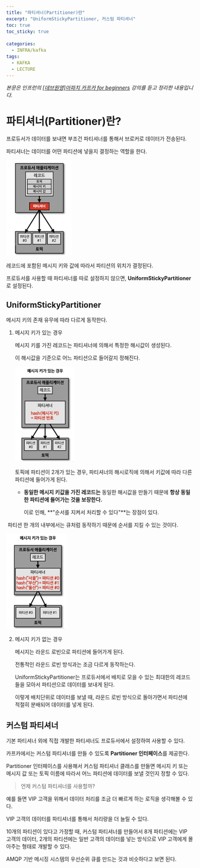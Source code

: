 ```yaml
---
title: "파티셔너(Partitioner)란"
excerpt: "UniformStickyPartitioner, 커스텀 파티셔너"
toc: true
toc_sticky: true

categories:
  - INFRA/kafka
tags:
  - KAFKA
  - LECTURE
---
```


*본문은 인프런의 [[데브원영]아파치 카프카 for beginners](https://www.inflearn.com/course/%EC%95%84%ED%8C%8C%EC%B9%98-%EC%B9%B4%ED%94%84%EC%B9%B4-%EC%9E%85%EB%AC%B8/lecture/67226?tab=note) 강의를 듣고 정리한 내용입니다.*




# 파티셔너(Partitioner)란?

프로듀서가 데이터를 보내면 부조건 파티셔너를 통해서 브로커로 데이터가 전송된다.

파티셔너는 데이터를 어떤 파티션에 넣을지 결정하는 역할을 한다.

<img src="/assets/images/INFRA/kafka/image-20210402212810631.png" alt="image-20210402212810631" style="zoom: 25%;" />



레코드에 포함된 메시지 키와 값에 따라서 파티션의 위치가 결정된다.

프로듀서를 사용할 때 파티셔너를 따로 설정하지 않으면, **UniformStickyPartitioner** 로 설정된다.

## UniformStickyPartitioner

메시지 키의 존재 유무에 따라 다르게 동작한다.

1. 메시지 키가 있는 경우

   메시지 키를 가진 레코드는 파티셔너에 의해서 특정한 해시값이 생성된다.

   이 해시값을 기준으로 어느 파티션으로 들어갈지 정해진다.

   <img src="/assets/images/INFRA/kafka/image-20210402213214503.png" alt="image-20210402213214503" style="zoom:25%;" />

   토픽에 파티션이 2개가 있는 경우, 파티셔너의 해시로직에 의해서 키값에 따라 다른 파티션에 들어가게 된다.

   * **동일한 메시지 키값을 가진 레코드는** 동일한 해시값을 만들기 때문에 **항상 동일한 파티션에 들어가는 것을 보장한다.**

     이로 인해, **"순서를 지켜서 처리할 수 있다"**는 장점이 있다.

​			파티션 한 개의 내부에서는 큐처럼 동작하기 때문에 순서를 지킬 수 있는 것이다.

<img src="/assets/images/INFRA/kafka/image-20210402213451205.png" alt="image-20210402213451205" style="zoom:25%;" />



2. 메시지 키가 없는 경우

   메시지는 라운드 로빈으로 파티션에 들어가게 된다.

   전통적인 라운드 로빈 방식과는 조금 다르게 동작하는다.

   UniformStickyPartitioner는 프로듀서에서 배치로 모을 수 있는 최대한의 레코드들을 모아서 파티션으로 데이터를 보내게 된다.

   이렇게 배치단위로 데이터를 보낼 때, 라운드 로빈 방식으로 돌아가면서 파티션에 적절히 분배되어 데이터를 넣게 된다.

   

## 커스텀 파티셔너

기본 파티셔너 외에 직접 개발한 파티셔너도 프로듀서에서 설정하여 사용할 수 있다.

카프카에서는 커스텀 파티셔너를 만들 수 있도록 **Partitioner 인터페이스**를 제공한다.

Partitioner 인터페이스를 사용해서 커스텀 파티셔너 클래스를 만들면 메시지 키 또는 메시지 값 또는 토픽 이름에 따라서 어느 파티션에 데이터를 보낼 것인지 정할 수 있다.

> 언제 커스텀 파티셔너를 사용할까?

예를 들면 VIP 고객을 위해서 데이터 처리를 조금 더 빠르게 하는 로직을 생각해볼 수 있다.

VIP 고객의 데이터를 파티셔너를 통해서 처리량을 더 늘릴 수 있다.

10개의 파티션이 있다고 가정할 때, 커스텀 파티셔너를 만들어서 8개 파티션에는 VIP 고객의 데이터, 2개의 파티션에는 일반 고객의 데이터를 넣는 방식으로 VIP 고객에게 몰아주는 형태로 개발할 수 있다.

AMQP 기반 메시징 시스템의 우선순위 큐를 만드는 것과 비슷하다고 보면 된다.

